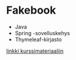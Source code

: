 # Fakebook

- Java
- Spring -sovelluskehys
- Thymeleaf-kirjasto

[linkki kurssimateriaaliin](https://web-palvelinohjelmointi-19.mooc.fi)
